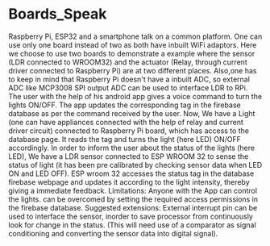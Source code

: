 # Boards_Speak
Raspberry Pi, ESP32 and a smartphone talk on a common platform.
One can use only one board instead of two as both have inbuilt WiFi adaptors. Here we choose to use two boards to demonstrate a example where the sensor (LDR connected to WROOM32) and the actuator (Relay, through current driver connected to Raspberry Pi) are at two different places. Also,one has to keep in mind that Raspberry Pi doesn't have a inbuilt ADC, so external ADC like MCP3008 SPI output ADC can be used to interface LDR to RPi.
The user with the help of his android app gives a voice command to turn the lights ON/OFF.
The app updates the corresponding tag in the firebase database as per the command received by the user.
Now, We have a Light (one can have appliances connected with the help of relay and current driver circuit) connected to Raspberry Pi board, which has access to the database page.
It reads the tag and turns the light (here LED) ON/OFF accordingly.
In order to inform the user about the status of the lights (here LED), We have a LDR sensor connected to ESP WROOM 32 to sense the status of light (it has been pre calibrated by checking sensor data when LED ON and LED OFF).
ESP wroom 32 accesses the status tag in the database firebase webpage and updates it according to the light intensity, thereby giving a immediate feedback.
Limitations: Anyone with the App can control the lights. can be overcomed by setting the required access permissions in the firebase database.
Suggested extensions: External interrupt pin can be used to interface the sensor, inorder to save processor from continuously look for change in the status. (This will need use of a comparator as signal conditioning and converting the sensor data into digital signal).
